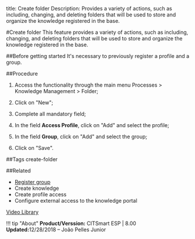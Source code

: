 title: Create folder 
Description:  Provides a variety of actions, such as including, changing, and deleting folders that will be used to store and organize the knowledge registered in the base.

#Create folder
This feature provides a variety of actions, such as including, changing, and deleting folders that will be used to store and organize the knowledge registered in the base.

##Before getting started
It's necessary to previously register a profile and a group.

##Procedure
1.  Access the functionality through the main menu Processes \> Knowledge Management \> Folder;

2.  Click on "New";
3.  Complete all mandatory field;
4.  In the field **Access Profile**, click on "Add" and select the profile;
5.  In the field **Group**, click on "Add" and select the group;
6.  Click on "Save".

##Tags
create-folder

##Related
- [Register group](https://www.mozilla.org)
- Create knowledge  
- Create profile access  
- Configure external access to the knowledge portal  

<i class='fa fa-youtube-play  fa-2x' style='color:#97ce17;vertical-align: middle;'> </i> [Video Library](https://www.youtube.com/playlist?list=PLB5qK2uzf2ROOaL7DsS86sLx4ilNgruEc)

!!! tip "About"
    <b>Product/Verssion:</b> CITSmart ESP | 8.00 &nbsp;&nbsp;
    <b>Updated:</b>12/28/2018 – João Pelles Junior 
